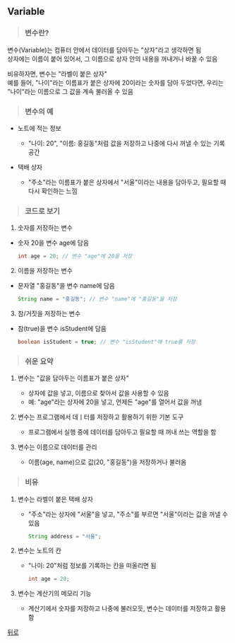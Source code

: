 ## Variable
> ### 변수란?
변수(Variable)는 컴퓨터 안에서 데이터를 담아두는 "상자"라고 생각하면 됨</br>
상자에는 이름이 붙어 있어서, 그 이름으로 상자 안의 내용을 꺼내거나 바꿀 수 있음

비유하자면, 변수는 "라벨이 붙은 상자"</br>
예를 들어, "나이"라는 이름표가 붙은 상자에 20이라는 숫자를 담아 두었다면, 우리는 "나이"라는 이름으로 그 값을 계속 불러올 수 있음

> ### 변수의 예
- 노트에 적는 정보
    - "나이: 20", "이름: 홍길동"처럼 값을 저장하고 나중에 다시 꺼낼 수 있는 기록 공간

- 택배 상자
    - "주소"라는 이름표가 붙은 상자에서 "서울"이라는 내용을 담아두고, 필요할 때 다시 확인하는 느낌

> ### 코드로 보기
1. 숫자를 저장하는 변수
- 숫자 20을 변수 age에 담음
    ```java
    int age = 20; // 변수 "age"에 20을 저장
    ```

2. 이름을 저장하는 변수
- 문자열 "홍길동"을 변수 name에 담음
    ```java
    String name = "홍길동"; // 변수 "name"에 "홍길동"을 저장
    ```

3. 참/거짓을 저장하는 변수
- 참(true)을 변수 isStudent에 담음
    ```java
    boolean isStudent = true; // 변수 "isStudent"에 true를 저장
    ```

> ### 쉬운 요약
1. 변수는 "값을 담아두는 이름표가 붙은 상자"
    - 상자에 값을 넣고, 이름으로 찾아서 값을 사용할 수 있음
    - 예: "age"라는 상자에 20을 넣고, 언제든 "age"를 열어서 값을 꺼냄

2. 변수는 프로그램에서 데ㅣ터를 저장하고 활용하기 위한 기본 도구
    - 프로그램에서 실행 중에 데이터를 담아두고 필요할 때 꺼내 쓰는 역할을 함

3. 변수는 이름으로 데이터를 관리
    - 이름(age, name)으로 값(20, "홍길동")을 저장하거나 불러옴

> ### 비유
1. 변수는 라벨이 붙은 택배 상자
    - "주소"라는 상자에 "서울"을 넣고, "주소"를 부르면 "서울"이라는 값을 꺼낼 수 있음
        ```java
        String address = "서울";
        ```

2. 변수는 노트의 칸
    - "나이: 20"처럼 정보를 기록하는 칸을 떠올리면 됨
        ```java
        int age = 20;
        ```

3. 변수는 계산기의 메모리 기능
    - 계산기에서 숫자를 저장하고 나중에 불러오듯, 변수는 데이터를 저장하고 활용함

[뒤로](java.md)
